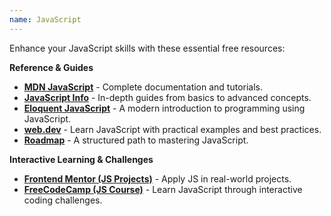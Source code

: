 ```yaml
---
name: JavaScript
---
```


Enhance your JavaScript skills with these essential free resources:

**Reference & Guides**  
- [**MDN JavaScript**](<https://developer.mozilla.org/en-US/docs/Web/JavaScript>) - Complete documentation and tutorials.  
- [**JavaScript Info**](<https://javascript.info/>) - In-depth guides from basics to advanced concepts.  
- [**Eloquent JavaScript**](<https://eloquentjavascript.net/>) - A modern introduction to programming using JavaScript.  
- [**web.dev**](<https://web.dev/learn/javascript/>) - Learn JavaScript with practical examples and best practices.  
- [**Roadmap**](<https://roadmap.sh/javascript>) - A structured path to mastering JavaScript.

**Interactive Learning & Challenges**  
- [**Frontend Mentor (JS Projects)**](<https://www.frontendmentor.io/>) - Apply JS in real-world projects.  
- [**FreeCodeCamp (JS Course)**](<https://www.freecodecamp.org/learn/full-stack-developer>) - Learn JavaScript through interactive coding challenges.